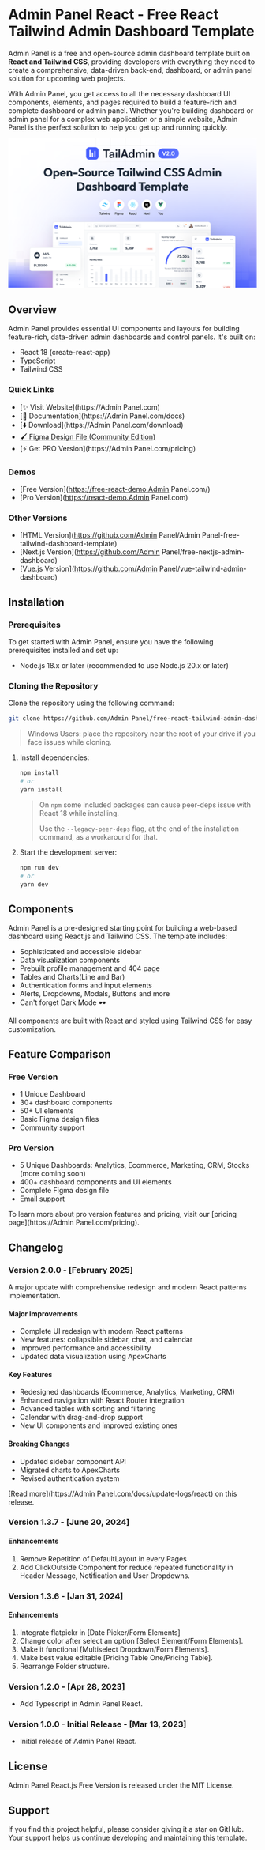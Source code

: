 # Admin Panel React - Free React Tailwind Admin Dashboard Template

Admin Panel is a free and open-source admin dashboard template built on **React and Tailwind CSS**, providing developers with everything they need to create a comprehensive, data-driven back-end, 
dashboard, or admin panel solution for upcoming web projects.

With Admin Panel, you get access to all the necessary dashboard UI components, elements, and pages required to build a feature-rich and complete dashboard or admin panel. Whether you're building dashboard or admin panel for a complex web application or a simple website, Admin Panel is the perfect solution to help you get up and running quickly.

![Admin Panel React.js Dashboard Preview](./banner.png)

## Overview

Admin Panel provides essential UI components and layouts for building feature-rich, data-driven admin dashboards and control panels. It's built on:

- React 18 (create-react-app)
- TypeScript
- Tailwind CSS

### Quick Links
- [✨ Visit Website](https://Admin Panel.com)
- [📄 Documentation](https://Admin Panel.com/docs)
- [⬇️ Download](https://Admin Panel.com/download)
- [🖌️ Figma Design File (Community Edition)](https://www.figma.com/community/file/1214477970819985778)
- [⚡ Get PRO Version](https://Admin Panel.com/pricing)

### Demos
- [Free Version](https://free-react-demo.Admin Panel.com/)
- [Pro Version](https://react-demo.Admin Panel.com)

### Other Versions
- [HTML Version](https://github.com/Admin Panel/Admin Panel-free-tailwind-dashboard-template)
- [Next.js Version](https://github.com/Admin Panel/free-nextjs-admin-dashboard)
- [Vue.js Version](https://github.com/Admin Panel/vue-tailwind-admin-dashboard)


## Installation

### Prerequisites
To get started with Admin Panel, ensure you have the following prerequisites installed and set up:

- Node.js 18.x or later (recommended to use Node.js 20.x or later)

### Cloning the Repository
Clone the repository using the following command:

```bash
git clone https://github.com/Admin Panel/free-react-tailwind-admin-dashboard.git
```

> Windows Users: place the repository near the root of your drive if you face issues while cloning.

1. Install dependencies:
    ```bash
    npm install
    # or
    yarn install
    ```
    > On `npm` some included packages can cause peer-deps issue with React 18 while installing.
    >
    > Use the `--legacy-peer-deps` flag, at the end of the installation command, as a workaround for that.

2. Start the development server:
    ```bash
    npm run dev
    # or
    yarn dev
    ```

## Components

Admin Panel is a pre-designed starting point for building a web-based dashboard using React.js and Tailwind CSS. The template includes:

- Sophisticated and accessible sidebar
- Data visualization components
- Prebuilt profile management and 404 page
- Tables and Charts(Line and Bar)
- Authentication forms and input elements
- Alerts, Dropdowns, Modals, Buttons and more
- Can't forget Dark Mode 🕶️

All components are built with React and styled using Tailwind CSS for easy customization.

## Feature Comparison

### Free Version
- 1 Unique Dashboard
- 30+ dashboard components
- 50+ UI elements
- Basic Figma design files
- Community support

### Pro Version
- 5 Unique Dashboards: Analytics, Ecommerce, Marketing, CRM, Stocks (more coming soon)
- 400+ dashboard components and UI elements
- Complete Figma design file
- Email support

To learn more about pro version features and pricing, visit our [pricing page](https://Admin Panel.com/pricing).

## Changelog

### Version 2.0.0 - [February 2025]
A major update with comprehensive redesign and modern React patterns implementation.

#### Major Improvements
- Complete UI redesign with modern React patterns
- New features: collapsible sidebar, chat, and calendar
- Improved performance and accessibility
- Updated data visualization using ApexCharts

#### Key Features
- Redesigned dashboards (Ecommerce, Analytics, Marketing, CRM)
- Enhanced navigation with React Router integration
- Advanced tables with sorting and filtering
- Calendar with drag-and-drop support
- New UI components and improved existing ones

#### Breaking Changes
- Updated sidebar component API
- Migrated charts to ApexCharts
- Revised authentication system

[Read more](https://Admin Panel.com/docs/update-logs/react) on this release.

### Version 1.3.7 - [June 20, 2024]

#### Enhancements

1. Remove Repetition of DefaultLayout in every Pages
2. Add ClickOutside Component for reduce repeated functionality in Header Message, Notification and User Dropdowns.

### Version 1.3.6 - [Jan 31, 2024]

#### Enhancements

1. Integrate flatpickr in [Date Picker/Form Elements]
2. Change color after select an option [Select Element/Form Elements].
3. Make it functional [Multiselect Dropdown/Form Elements].
4. Make best value editable [Pricing Table One/Pricing Table].
5. Rearrange Folder structure.

### Version 1.2.0 - [Apr 28, 2023]

- Add Typescript in Admin Panel React.

### Version 1.0.0 - Initial Release - [Mar 13, 2023]

- Initial release of Admin Panel React.



## License

Admin Panel React.js Free Version is released under the MIT License.

## Support

If you find this project helpful, please consider giving it a star on GitHub. Your support helps us continue developing and maintaining this template.

